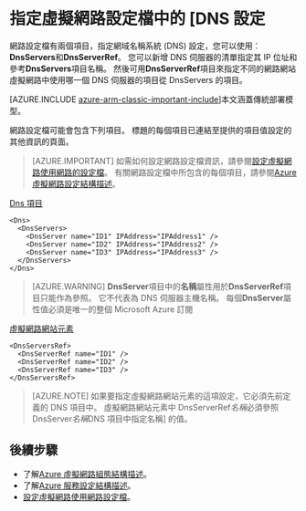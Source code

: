 <properties 
   pageTitle="指定虛擬網路設定檔中的 [DNS 設定 |Microsoft Azure"
   description="如何使用傳統的部署模型中的虛擬網路設定檔的虛擬網路變更 DNS 伺服器設定"
   services="virtual-network"
   documentationCenter="na"
   authors="jimdial"
   manager="carmonm"
   editor="tysonn" 
   tags="azure-service-management" />
<tags 
   ms.service="virtual-network"
   ms.devlang="na"
   ms.topic="article"
   ms.tgt_pltfrm="na"
   ms.workload="infrastructure-services"
   ms.date="02/23/2016"
   ms.author="jdial" /> 


# <a name="specifying-dns-settings-in-a-virtual-network-configuration-file"></a>指定虛擬網路設定檔中的 [DNS 設定

網路設定檔有兩個項目，指定網域名稱系統 (DNS) 設定，您可以使用︰ **DnsServers**和**DnsServerRef**。 您可以新增 DNS 伺服器的清單指定其 IP 位址和參考**DnsServers**項目名稱。 然後可用**DnsServerRef**項目來指定不同的網路網站虛擬網路中使用哪一個 DNS 伺服器的項目從 DnsServers 的項目。

[AZURE.INCLUDE [azure-arm-classic-important-include](../../includes/azure-arm-classic-important-include.md)]本文涵蓋傳統部署模型。

網路設定檔可能會包含下列項目。 標題的每個項目已連結至提供的項目值設定的其他資訊的頁面。

>[AZURE.IMPORTANT] 如需如何設定網路設定檔資訊，請參閱[設定虛擬網路使用網路的設定檔](virtual-networks-using-network-configuration-file.md)。 有關網路設定檔中所包含的每個項目，請參閱[Azure 虛擬網路設定結構描述](https://msdn.microsoft.com/library/azure/jj157100.aspx)。

[Dns 項目](http://go.microsoft.com/fwlink/?LinkId=248093)

    <Dns>
      <DnsServers>
        <DnsServer name="ID1" IPAddress="IPAddress1" />
        <DnsServer name="ID2" IPAddress="IPAddress2" />
        <DnsServer name="ID3" IPAddress="IPAddress3" />
      </DnsServers>
    </Dns>

>[AZURE.WARNING] **DnsServer**項目中的**名稱**屬性用於**DnsServerRef**項目只能作為參照。 它不代表為 DNS 伺服器主機名稱。 每個**DnsServer**屬性值必須是唯一的整個 Microsoft Azure 訂閱

[虛擬網路網站元素](http://go.microsoft.com/fwlink/?LinkId=248093)

    <DnsServersRef>
      <DnsServerRef name="ID1" />
      <DnsServerRef name="ID2" />
      <DnsServerRef name="ID3" />
    </DnsServersRef>

>[AZURE.NOTE] 如果要指定虛擬網路網站元素的這項設定，它必須先前定義的 DNS 項目中。 虛擬網路網站元素中 DnsServerRef*名稱*必須參照 DnsServer*名稱*DNS 項目中指定名稱] 的值。

## <a name="next-steps"></a>後續步驟

- 了解[Azure 虛擬網路組態結構描述](http://go.microsoft.com/fwlink/?LinkId=248093)。
- 了解[Azure 服務設定結構描述](https://msdn.microsoft.com/library/windowsazure/ee758710)。
- [設定虛擬網路使用網路設定檔](virtual-networks-using-network-configuration-file.md)。

